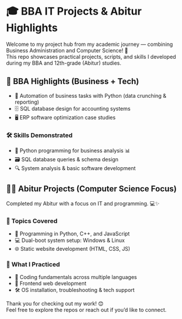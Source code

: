 # 🎓 BBA IT Projects & Abitur Highlights

Welcome to my project hub from my academic journey — combining Business Administration and Computer Science! 🚀  
This repo showcases practical projects, scripts, and skills I developed during my BBA and 12th-grade (Abitur) studies.

## 💼 BBA Highlights (Business + Tech)
- 🤖 Automation of business tasks with Python (data crunching & reporting)
- 🗄️ SQL database design for accounting systems
- 🖥️ ERP software optimization case studies

### 🛠️ Skills Demonstrated
- 🐍 Python programming for business analysis 📊  
- 🗃️ SQL database queries & schema design  
- 🔍 System analysis & basic software development

## 👩‍💻 Abitur Projects (Computer Science Focus)
Completed my Abitur with a focus on IT and programming. 💻✨

### 🧩 Topics Covered
- 🐍 Programming in Python, C++, and JavaScript  
- 💻 Dual-boot system setup: Windows & Linux  
- 🌐 Static website development (HTML, CSS, JS)

### 🎯 What I Practiced
- 🚀 Coding fundamentals across multiple languages  
- 🎨 Frontend web development  
- 🛠️ OS installation, troubleshooting & tech support

Thank you for checking out my work! 😊  
Feel free to explore the repos or reach out if you’d like to connect.
